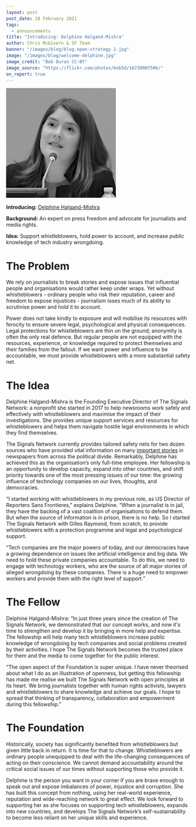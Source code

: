 ```yaml
---
layout: post
post_date: 28 February 2021
tags:
  - announcements
title: "Introducing: Delphine Halgand-Mishra"
author: Chris McGivern & SF Team
banner: "/images/blog/blog-open-strategy 2.jpg"
image: "/images/blog/welcome-delphine.jpg"
image_credit: "Bob Duran CC-BY"
image_source: "https://flickr.com/photos/bob5d/16730007506/"
on_report: true
---
```



<div id="post_img_left" class="img-credit">
        <img src="/images/fellows/delphine-halgand-mishra.jpg" alt="Delphine Halgand-Mishra">
      </div>

__Introducing:__ [Delphine Halgand-Mishra](https://shuttleworthfoundation.org/fellows/delphine-halgand-mishra/)


__Background:__  An expert on press freedom and advocate for journalists and media rights.


__Idea:__ Support whistleblowers, hold power to account, and increase public knowledge of tech industry wrongdoing.



# The Problem

We rely on journalists to break stories and expose issues that influential people and organisations would rather keep under wraps. Yet without whistleblowers - ordinary people who risk their reputation, career and freedom to expose injustices - journalism loses much of its ability to scrutinise power and hold it to account. 

Power does not take kindly to exposure and will mobilise its resources with ferocity to ensure severe legal, psychological and physical consequences. Legal protections for whistleblowers are thin on the ground; anonymity is often the only real defence. But regular people are not equipped with the resources, experience, or knowledge required to protect themselves and their families from the fallout. If we want power and influence to be accountable, we must provide whistleblowers with a more substantial safety net.

# The Idea

Delphine Halgand-Mishra is the Founding Executive Director of The Signals Network: a nonprofit she started in 2017 to help newsrooms work safely and effectively with whistleblowers and maximise the impact of their investigations. She provides unique support services and resources for whistleblowers and helps them navigate hostile legal environments in which they find themselves. 

The Signals Network currently provides tailored safety nets for two dozen sources who have provided vital information on many [important stories](https://thesignalsnetwork.org/press-review/) in newspapers from across the political divide. Remarkably, Delphine has achieved this as the organisation’s only full-time employee. Her fellowship is an opportunity to develop capacity, expand into other countries, and shift priority towards one of the most pressing issues of our time: the growing influence of technology companies on our lives, thoughts, and democracies. 

“I started working with whistleblowers in my previous role, as US Director of Reporters Sans Frontieres,” explains Delphine. “When a journalist is in jail, they have the backing of a vast coalition of organisations to defend them. But when the source of information is in prison, there is no help. So I started The Signals Network with Gilles Raymond, from scratch, to provide whistleblowers with a protection programme and legal and psychological support. 

“Tech companies are the major powers of today, and our democracies have a growing dependence on issues like artificial intelligence and big data. We need to hold these private companies accountable. To do this, we need to engage with technology workers, who are the source of all major stories of alleged wrongdoing by these companies. There is a huge need to empower workers and provide them with the right level of support.”

# The Fellow

Delphine Halgand-Mishra: “In just three years since the creation of The Signals Network, we demonstrated that our concept works, and now it's time to strengthen and develop it by bringing in more help and expertise. The fellowship will help many tech whistleblowers increase public knowledge of wrongdoing by tech companies and social problems created by their activities. I hope The Signals Network becomes the trusted place for them and the media to come together for the public interest. 

“The open aspect of the Foundation is super unique. I have never theorised about what I do as an illustration of openness, but getting this fellowship has made me realise we built The Signals Network with open principles at its heart. We bring journalists together with human rights activists, lawyers and whistleblowers to share knowledge and achieve our goals. I hope to spread that thinking of transparency, collaboration and empowerment during this fellowship.”

# The Foundation

Historically, society has significantly benefited from whistleblowers but given little back in return. It is time for that to change. Whistleblowers are ordinary people unequipped to deal with the life-changing consequences of acting on their conscience. We cannot demand accountability around the critical social issues of our times without supporting those who provide it. 

Delphine is the person you want in your corner if you are brave enough to speak out and expose imbalances of power, injustice and corruption. She has built this concept from nothing, using her real-world experience, reputation and wide-reaching network to great effect. We look forward to supporting her as she focuses on supporting tech whistleblowers, expands into new countries, and develops The Signals Network’s self-sustainability to become less reliant on her unique skills and experience.

